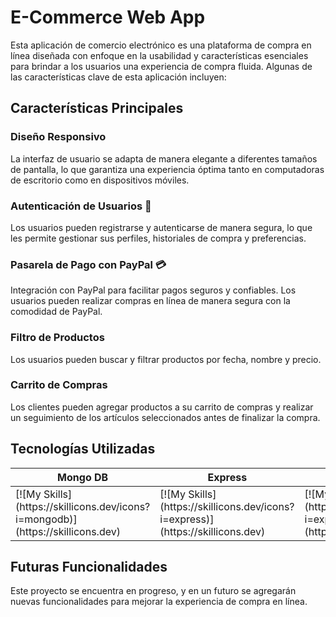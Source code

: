 # E-Commerce Web App

Esta aplicación de comercio electrónico es una plataforma de compra en línea diseñada con enfoque en la usabilidad y características esenciales para brindar a los usuarios una experiencia de compra fluida. Algunas de las características clave de esta aplicación incluyen:

## Características Principales

### Diseño Responsivo

La interfaz de usuario se adapta de manera elegante a diferentes tamaños de pantalla, lo que garantiza una experiencia óptima tanto en computadoras de escritorio como en dispositivos móviles.

### Autenticación de Usuarios 👦

Los usuarios pueden registrarse y autenticarse de manera segura, lo que les permite gestionar sus perfiles, historiales de compra y preferencias.

### Pasarela de Pago con PayPal 💳

Integración con PayPal para facilitar pagos seguros y confiables. Los usuarios pueden realizar compras en línea de manera segura con la comodidad de PayPal.

### Filtro de Productos

Los usuarios pueden buscar y filtrar productos por fecha, nombre y precio.

### Carrito de Compras

Los clientes pueden agregar productos a su carrito de compras y realizar un seguimiento de los artículos seleccionados antes de finalizar la compra.

## Tecnologías Utilizadas

<table>
  <thead>
    <tr>
      <th>Mongo DB</th>
      <th>Express</th>
      <th>React</th>
      <th>Node</th>
    </tr>
  </thead>
  <tbody>
    <tr>
      <td>
         [![My Skills](https://skillicons.dev/icons?i=mongodb)](https://skillicons.dev)
      </td>
      <td>
        [![My Skills](https://skillicons.dev/icons?i=express)](https://skillicons.dev)
      </td>
      <td>
        [![My Skills](https://skillicons.dev/icons?i=express)](https://skillicons.dev)
      </td>
      <td>
        [![My Skills](https://skillicons.dev/icons?i=nodejs)](https://skillicons.dev)
      </td>
    </tr>
  </tbody>
</table>

## Futuras Funcionalidades

Este proyecto se encuentra en progreso, y en un futuro se agregarán nuevas funcionalidades para mejorar la experiencia de compra en línea.
